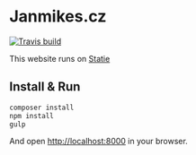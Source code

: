 # Janmikes.cz

[![Travis build](https://travis-ci.org/JanMikes/janmikes.cz.svg?branch=master)](https://travis-ci.org/JanMikes/janmikes.cz/builds)  

This website runs on [Statie](https://github.com/symplify/statie)

## Install & Run

```sh
composer install
npm install
gulp
```

And open [http://localhost:8000](localhost:8000) in your browser.
